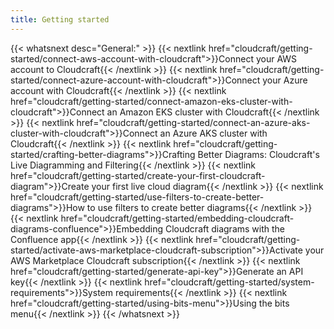 ```yaml
---
title: Getting started
---
```


{{< whatsnext desc="General:" >}}
    {{< nextlink href="cloudcraft/getting-started/connect-aws-account-with-cloudcraft">}}Connect your AWS account to Cloudcraft{{< /nextlink >}}
    {{< nextlink href="cloudcraft/getting-started/connect-azure-account-with-cloudcraft">}}Connect your Azure account with Cloudcraft{{< /nextlink >}}
    {{< nextlink href="cloudcraft/getting-started/connect-amazon-eks-cluster-with-cloudcraft">}}Connect an Amazon EKS cluster with Cloudcraft{{< /nextlink >}}
    {{< nextlink href="cloudcraft/getting-started/connect-an-azure-aks-cluster-with-cloudcraft">}}Connect an Azure AKS cluster with Cloudcraft{{< /nextlink >}}
    {{< nextlink href="cloudcraft/getting-started/crafting-better-diagrams">}}Crafting Better Diagrams: Cloudcraft's Live Diagramming and Filtering{{< /nextlink >}}
    {{< nextlink href="cloudcraft/getting-started/create-your-first-cloudcraft-diagram">}}Create your first live cloud diagram{{< /nextlink >}}
    {{< nextlink href="cloudcraft/getting-started/use-filters-to-create-better-diagrams">}}How to use filters to create better diagrams{{< /nextlink >}}
    {{< nextlink href="cloudcraft/getting-started/embedding-cloudcraft-diagrams-confluence">}}Embedding Cloudcraft diagrams with the Confluence app{{< /nextlink >}}
    {{< nextlink href="cloudcraft/getting-started/activate-aws-marketplace-cloudcraft-subscription">}}Activate your AWS Marketplace Cloudcraft subscription{{< /nextlink >}}
    {{< nextlink href="cloudcraft/getting-started/generate-api-key">}}Generate an API key{{< /nextlink >}}
    {{< nextlink href="cloudcraft/getting-started/system-requirements">}}System requirements{{< /nextlink >}}
    {{< nextlink href="cloudcraft/getting-started/using-bits-menu">}}Using the bits menu{{< /nextlink >}}
{{< /whatsnext >}}
